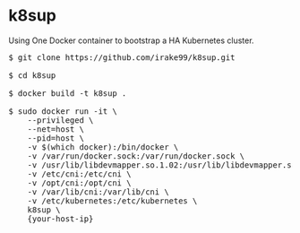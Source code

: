 # k8sup

Using One Docker container to bootstrap a HA Kubernetes cluster.

<pre>
$ git clone https://github.com/irake99/k8sup.git

$ cd k8sup

$ docker build -t k8sup .

$ sudo docker run -it \
    --privileged \
    --net=host \
    --pid=host \
    -v $(which docker):/bin/docker \
    -v /var/run/docker.sock:/var/run/docker.sock \
    -v /usr/lib/libdevmapper.so.1.02:/usr/lib/libdevmapper.so.1.02 \
    -v /etc/cni:/etc/cni \
    -v /opt/cni:/opt/cni \
    -v /var/lib/cni:/var/lib/cni \
    -v /etc/kubernetes:/etc/kubernetes \
    k8sup \
    {your-host-ip}
</pre>
